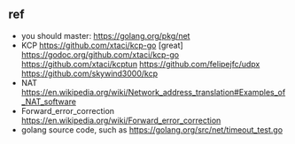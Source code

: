 
## ref

+ you should master: https://golang.org/pkg/net
+ KCP
		https://github.com/xtaci/kcp-go [great]
		https://godoc.org/github.com/xtaci/kcp-go
		https://github.com/xtaci/kcptun
		https://github.com/felipejfc/udpx
		https://github.com/skywind3000/kcp
+ NAT
		https://en.wikipedia.org/wiki/Network_address_translation#Examples_of_NAT_software
+ Forward_error_correction
		https://en.wikipedia.org/wiki/Forward_error_correction
+ golang source code, such as
		https://golang.org/src/net/timeout_test.go		
